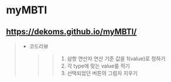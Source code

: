 # myMBTI
https://dekoms.github.io/myMBTI/
--
>- 코드리뷰
>   >   >1. 삼항 연산자 연산 기준 값을 1(value)로 정하기
>   >   >2. 각 type에 맞는 value를 적기
>   >   >3. 선택되었던 버튼의 그림자 지우기
